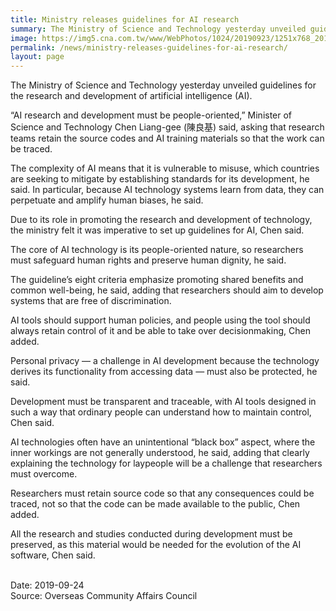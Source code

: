 ```yaml
---
title: Ministry releases guidelines for AI research
summary: The Ministry of Science and Technology yesterday unveiled guidelines for the research and development of artificial intelligence (AI).
image: https://img5.cna.com.tw/www/WebPhotos/1024/20190923/1251x768_20190923000059.jpg
permalink: /news/ministry-releases-guidelines-for-ai-research/
layout: page
---
```

The Ministry of Science and Technology yesterday unveiled guidelines for the research and development of artificial intelligence (AI).

“AI research and development must be people-oriented,” Minister of Science and Technology Chen Liang-gee (陳良基) said, asking that research teams retain the source codes and AI training materials so that the work can be traced.

The complexity of AI means that it is vulnerable to misuse, which countries are seeking to mitigate by establishing standards for its development, he said.
In particular, because AI technology systems learn from data, they can perpetuate and amplify human biases, he said.

Due to its role in promoting the research and development of technology, the ministry felt it was imperative to set up guidelines for AI, Chen said.

The core of AI technology is its people-oriented nature, so researchers must safeguard human rights and preserve human dignity, he said.

The guideline’s eight criteria emphasize promoting shared benefits and common well-being, he said, adding that researchers should aim to develop systems that are free of discrimination.

AI tools should support human policies, and people using the tool should always retain control of it and be able to take over decisionmaking, Chen added.

Personal privacy — a challenge in AI development because the technology derives its functionality from accessing data — must also be protected, he said.

Development must be transparent and traceable, with AI tools designed in such a way that ordinary people can understand how to maintain control, Chen said.

AI technologies often have an unintentional “black box” aspect, where the inner workings are not generally understood, he said, adding that clearly explaining the technology for laypeople will be a challenge that researchers must overcome.

Researchers must retain source code so that any consequences could be traced, not so that the code can be made available to the public, Chen added.

All the research and studies conducted during development must be preserved, as this material would be needed for the evolution of the AI software, Chen said.

<br/>
Date: 2019-09-24
<br/>
Source: Overseas Community Affairs Council
